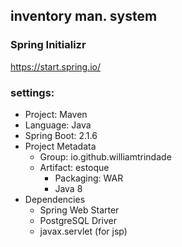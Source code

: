 ## inventory man. system

### Spring Initializr   
https://start.spring.io/
### settings:  
- Project: Maven  
- Language: Java  
- Spring Boot: 2.1.6
- Project Metadata  
  - Group: io.github.williamtrindade  
  - Artifact: estoque  
    - Packaging: WAR  
    - Java 8  
- Dependencies
  - Spring Web Starter  
  - PostgreSQL Driver  
  - javax.servlet (for jsp)
